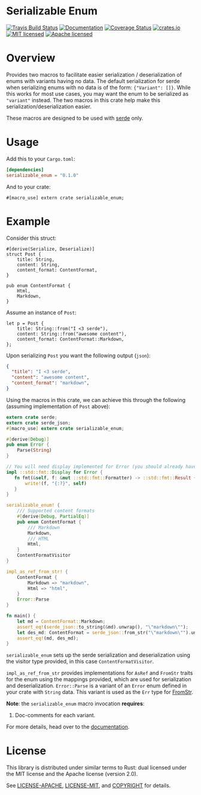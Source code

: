 # Serializable Enum
[![Travis Build Status](https://img.shields.io/travis/frostly/serializable_enum.svg)](https://travis-ci.org/frostly/serializable_enum)
[![Documentation](https://img.shields.io/badge/docs-latest-C9893D.svg)](https://open.frostly.com/serializable_enum)
[![Coverage Status](https://img.shields.io/coveralls/frostly/serializable_enum.svg)](https://coveralls.io/github/frostly/serializable_enum?branch=master)
[![crates.io](https://img.shields.io/crates/v/serializable_enum.svg)](https://crates.io/crates/serializable_enum)
[![MIT licensed](https://img.shields.io/badge/license-MIT-blue.svg)](./LICENSE-MIT)
[![Apache licensed](https://img.shields.io/badge/license-Apache-blue.svg)](./LICENSE-APACHE)

# Overview

Provides two macros to facilitate easier serialization / deserialization of enums with variants
having no data. The default serialization for serde when serializing enums with no data is of the
form: `{"Variant": []}`. While this works for most use cases, you may want the enum to be
serialized as `"variant"` instead. The two macros in this crate help make this
serialization/deserialization easier.

These macros are designed to be used with [serde](https://github.com/serde-rs/serde) only.

# Usage

Add this to your `Cargo.toml`:

```toml
[dependencies]
serializable_enum = "0.1.0"
```

And to your crate:

```rust,ignore
#[macro_use] extern crate serializable_enum;
```

# Example

Consider this struct:

```rust,ignore
#[derive(Serialize, Deserialize)]
struct Post {
    title: String,
    content: String,
    content_format: ContentFormat,
}

pub enum ContentFormat {
    Html,
    Markdown,
}
```

Assume an instance of `Post`:

```rust,ignore
let p = Post {
    title: String::from("I <3 serde"),
    content: String::from("awesome content"),
    content_format: ContentFormat::Markdown,
};
```

Upon serializing `Post` you want the following output (`json`):

```json
{
  "title": "I <3 serde",
  "content": "awesome content",
  "content_format": "markdown",
}
```

Using the macros in this crate, we can achieve this through the following (assuming
implementation of `Post` above):

```rust
extern crate serde;
extern crate serde_json;
#[macro_use] extern crate serializable_enum;

#[derive(Debug)]
pub enum Error {
    Parse(String)
}

// You will need display implemented for Error (you should already have this).
impl ::std::fmt::Display for Error {
   fn fmt(&self, f: &mut ::std::fmt::Formatter) -> ::std::fmt::Result {
       write!(f, "{:?}", self)
   }
}

serializable_enum! {
    /// Supported content formats
    #[derive(Debug, PartialEq)]
    pub enum ContentFormat {
        /// Markdown
        Markdown,
        /// HTML
        Html,
    }
    ContentFormatVisitor
}

impl_as_ref_from_str! {
    ContentFormat {
        Markdown => "markdown",
        Html => "html",
    }
    Error::Parse
}

fn main() {
    let md = ContentFormat::Markdown;
    assert_eq!(serde_json::to_string(&md).unwrap(), "\"markdown\"");
    let des_md: ContentFormat = serde_json::from_str("\"markdown\"").unwrap();
    assert_eq!(md, des_md);
}
```

`serializable_enum` sets up the serde serialization and deserialization using the visitor type
provided, in this case `ContentFormatVisitor`.

`impl_as_ref_from_str` provides implementations
for `AsRef` and `FromStr` traits for the enum using the mappings provided, which are used for
serialization and deserialization. `Error::Parse` is a variant of an `Error` enum defined in your
crate with `String` data. This variant is used as the `Err` type for
[FromStr](http://doc.rust-lang.org/nightly/std/str/trait.FromStr.html).

**Note**: the `serializable_enum` macro invocation **requires**:

1. Doc-comments for each variant.

For more details, head over to the [documentation](https://open.frostly.com/serializable_enum).

# License

This library is distributed under similar terms to Rust: dual licensed under the MIT license and the Apache license (version 2.0).

See [LICENSE-APACHE](LICENSE-APACHE), [LICENSE-MIT](LICENSE-MIT), and [COPYRIGHT](COPYRIGHT) for
details.
